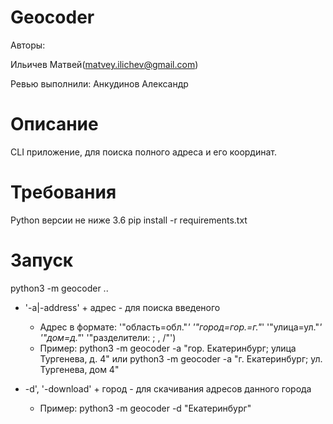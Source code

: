 # Geocoder
Aвторы:

Ильичев Матвей(matvey.ilichev@gmail.com)

Ревью выполнили: Анкудинов Александр

# Описание
CLI приложение, для поиска полного адреса и его координат.

# Требования

Python версии не ниже 3.6
pip install -r requirements.txt

# Запуск

python3 -m geocoder ..
- '-a|-address' + адрес - для поиска введеного 
 	- Адрес в формате:
                             '"область=обл."_'
                             '"город=гор.=г."_'
                             '"улица=ул."_'
                             '"дом=д."_'
                             '"разделители: ; , /"')
	- Пример: python3 -m geocoder -a "гор. Екатеринбург; улица Тургенева, д. 4" или python3 -m geocoder -a "г. Екатеринбург; ул. Тургенева, дом 4"
	
- -d', '-download' + город - для скачивания адресов данного города
  - Пример: python3 -m geocoder -d "Екатеринбург"
